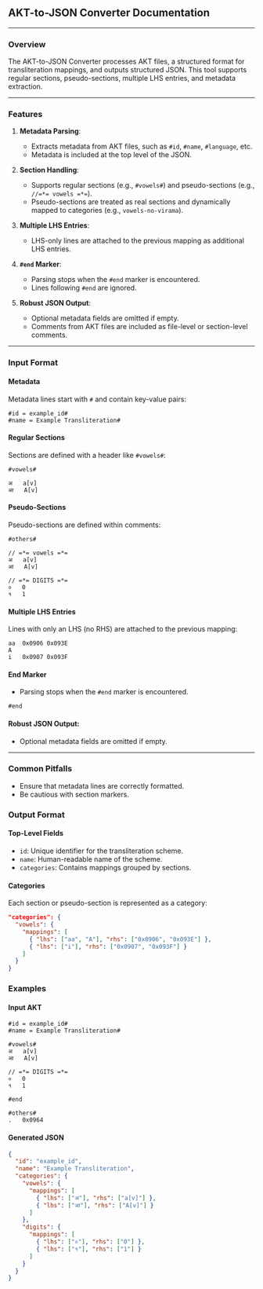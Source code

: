## **AKT-to-JSON Converter Documentation**

---

### **Overview**
The AKT-to-JSON Converter processes AKT files, a structured format for transliteration mappings, and outputs structured JSON. This tool supports regular sections, pseudo-sections, multiple LHS entries, and metadata extraction.

---

### **Features**
1. **Metadata Parsing**:
   - Extracts metadata from AKT files, such as `#id`, `#name`, `#language`, etc.
   - Metadata is included at the top level of the JSON.

2. **Section Handling**:
   - Supports regular sections (e.g., `#vowels#`) and pseudo-sections (e.g., `//=*= vowels =*=`).
   - Pseudo-sections are treated as real sections and dynamically mapped to categories (e.g., `vowels-no-virama`).

3. **Multiple LHS Entries**:
   - LHS-only lines are attached to the previous mapping as additional LHS entries.

4. **`#end` Marker**:
   - Parsing stops when the `#end` marker is encountered.
   - Lines following `#end` are ignored.

5. **Robust JSON Output**:
   - Optional metadata fields are omitted if empty.
   - Comments from AKT files are included as file-level or section-level comments.

---

### **Input Format**
#### **Metadata**
Metadata lines start with `#` and contain key-value pairs:

```
#id = example_id#
#name = Example Transliteration#
```

#### **Regular Sections**
Sections are defined with a header like `#vowels#`:

```
#vowels#

अ   a[v]
आ   A[v]
```

#### **Pseudo-Sections**
Pseudo-sections are defined within comments:

```
#others#

// =*= vowels =*=
अ   a[v]
आ   A[v]

// =*= DIGITS =*=
०   0 
१   1
```

#### **Multiple LHS Entries**
Lines with only an LHS (no RHS) are attached to the previous mapping:

```
aa  0x0906 0x093E
A
i   0x0907 0x093F
```

#### **End Marker**
   - Parsing stops when the `#end` marker is encountered.

```
#end
```

#### **Robust JSON Output**:
- Optional metadata fields are omitted if empty.

---

### **Common Pitfalls**
- Ensure that metadata lines are correctly formatted.
- Be cautious with section markers.

### **Output Format**
#### **Top-Level Fields**
- `id`: Unique identifier for the transliteration scheme.
- `name`: Human-readable name of the scheme.
- `categories`: Contains mappings grouped by sections.

#### **Categories**
Each section or pseudo-section is represented as a category:

```json
"categories": {
  "vowels": {
    "mappings": [
      { "lhs": ["aa", "A"], "rhs": ["0x0906", "0x093E"] },
      { "lhs": ["i"], "rhs": ["0x0907", "0x093F"] }
    ]
  }
}
```

### Examples
#### Input AKT

```
#id = example_id#
#name = Example Transliteration#

#vowels#
अ   a[v]
आ   A[v]

// =*= DIGITS =*=
०   0
१   1

#end

#others#
.   0x0964
```

#### Generated JSON

```json
{
  "id": "example_id",
  "name": "Example Transliteration",
  "categories": {
    "vowels": {
      "mappings": [
        { "lhs": ["अ"], "rhs": ["a[v]"] },
        { "lhs": ["आ"], "rhs": ["A[v]"] }
      ]
    },
    "digits": {
      "mappings": [
        { "lhs": ["०"], "rhs": ["0"] },
        { "lhs": ["१"], "rhs": ["1"] }
      ]
    }
  }
}
```